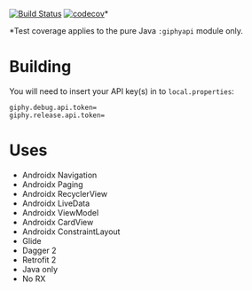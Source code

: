 [![Build Status](https://travis-ci.org/westonal/Giphy.svg?branch=master)](https://travis-ci.org/westonal/Giphy)
[![codecov](https://codecov.io/gh/westonal/Giphy/branch/master/graph/badge.svg)](https://codecov.io/gh/westonal/Giphy)*

*Test coverage applies to the pure Java `:giphyapi` module only.

Building
==

You will need to insert your API key(s) in to `local.properties`:

    giphy.debug.api.token=
    giphy.release.api.token=

Uses
==

- Androidx Navigation
- Androidx Paging
- Androidx RecyclerView
- Androidx LiveData
- Androidx ViewModel
- Androidx CardView
- Androidx ConstraintLayout
- Glide
- Dagger 2
- Retrofit 2
- Java only
- No RX

